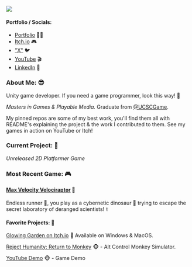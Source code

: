 [![][my-shield]][music]

[my-shield]: https://img.shields.io/badge/Hey_You_Found-Me%20%20%E2%9C%A8-a445f7
[music]: https://www.youtube.com/watch?v=8hs2K4pZX3c

#### **Portfolio / Socials:**
- [Portfolio](https://sites.google.com/view/jacquesvisserjnr) 🧑‍💻 
- [Itch.io](https://jacquesjnr.itch.io) 🎮 
- ["X"](https://twitter.com/JacquesVJr)  🐦 
- [YouTube](https://www.youtube.com/channel/UC4c3NKjS2vlJP4EkRqbB-jQ) 🎬
- [LinkedIn](https://www.linkedin.com/in/jacques-visser-b09786154/) 💼 

### **About Me:** 😎

Unity game developer. If you need a game programmer, look this way! 👋

 *Masters in Games & Playable Media.* Graduate from [@UCSCGame](https://twitter.com/UCSCGame).

My pinned repos are some of my best work, you'll find them all with README's explaining the project & the work I contributed to them. See my games in action on YouTube or Itch!

### **Current Project:** 🚧
*Unreleased 2D Platformer Game*

### **Most Recent Game:** 🎮
#### [Max Velocity Velociraptor](https://jacquesjnr.itch.io/max-velocity-velociraptor) 🦕 
Endless runner 🏃, you play as a cybernetic dinosaur 🤖 trying to escape the secret laboratory of deranged scientists! ⚕️

#### **Favorite Projects:** 🙌
[Glowing Garden on Itch.io](https://activeduckstudio.itch.io/glowing-garden) 🍄 Available on Windows & MacOS.

[Reject Humanity: Return to Monkey](https://github.com/JacquesJnr/GAME-202-Reject-Humanity ) 🐵 - Alt Control Monkey Simulator.

[YouTube Demo](https://www.youtube.com/watch?v=g0iM2NH1SwI) 🐵 - Game Demo
